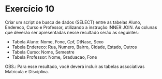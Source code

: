 # Exercício 10

Criar um script de busca de dados (SELECT) entre as tabelas Aluno, Endereco, Curso e Professor, utilizando a instrução INNER JOIN.
As colunas que deverão ser apresentadas nesse resultado serão as seguintes:
- Tabela Aluno: Nome, Fone, Cpf, DtNasc, Sexo
- Tabela Endereco: Rua, Numero, Bairro, Cidade, Estado, Outros
- Tabela Curso: Nome, Semestre
- Tabela Professor: Nome, Graduacao, Fone

OBS.: Para esse resultado, você deverá incluir as tabelas associativas Matricula e  Disciplina.


